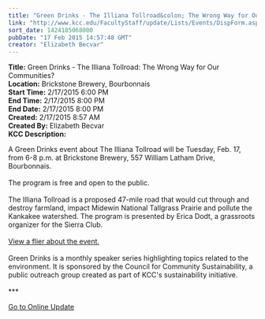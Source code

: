 ```yaml
---
title: "Green Drinks - The Illiana Tollroad&colon; The Wrong Way for Our Communities?"
link: "http://www.kcc.edu/FacultyStaff/update/Lists/Events/DispForm.aspx?ID=729"
sort_date: 1424185068000
pubDate: "17 Feb 2015 14:57:48 GMT"
creator: "Elizabeth Becvar"
---
```


<div><b>Title:</b> Green Drinks - The Illiana Tollroad: The Wrong Way for Our Communities?</div>
<div><b>Location:</b> Brickstone Brewery, Bourbonnais</div>
<div><b>Start Time:</b> 2/17/2015 6:00 PM</div>
<div><b>End Time:</b> 2/17/2015 8:00 PM</div>
<div><b>End Date:</b> 2/17/2015 8:00 PM</div>
<div><b>Created:</b> 2/17/2015 8:57 AM</div>
<div><b>Created By:</b> Elizabeth Becvar</div>
<div><b>KCC Description:</b> <div class="ExternalClass31F778D8310140A6960C04C609B2FE76"><p>​A Green Drinks event about The Illiana Tollroad will be Tuesday, Feb. 17, from 6-8 p.m. at Brickstone Brewery, 557 William Latham Drive, Bourbonnais.<br /><br />The program is free and open to the public.<br /><br />The Illiana Tollroad is a proposed 47-mile road that would cut through and destroy farmland, impact Midewin National Tallgrass Prairie and pollute the Kankakee watershed. The program is presented by Erica Dodt, a grassroots organizer for the Sierra Club.<br /><br /><a href="/FacultyStaff/update/Documents/Illiana%20Toll%20Road.pdf">View a flier about the event.</a><br /><br />Green Drinks is a monthly speaker series highlighting topics related to the environment. It is sponsored by the Council for Community Sustainability, a public outreach group created as part of KCC's sustainability initiative.<br /><br />***</p>
<p><a href="/FacultyStaff/update/Pages/dailyupdate.aspx">Go to Online Update</a><br /></p></div></div>
